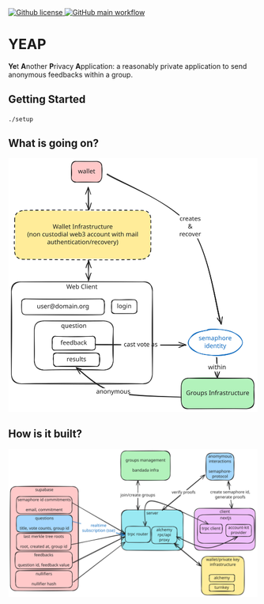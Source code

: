 <a href="https://github.com/sripwoud/yeap/blob/main/LICENSE">
    <img alt="Github license" src="https://img.shields.io/github/license/sripwoud/yeap">
</a>
<a href="https://github.com/sripwoud/yeap/actions?query=workflow%3Amain">
    <img alt="GitHub main workflow" src="https://img.shields.io/github/actions/workflow/status/sripwoud/yeap/main.yml?branch=main&label=main&logo=github">
</a>

# YEAP

**Ye**t **A**nother **P**rivacy **A**pplication: a reasonably private application to send anonymous feedbacks within a group.

## Getting Started

`./setup`

## What is going on?

![workflow diagram](./assets/yeap-workflow.svg)

## How is it built?

![architecture diagram](./assets/yeap-architecture.svg)
